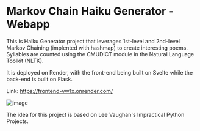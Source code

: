 # Markov Chain Haiku Generator - Webapp
This is Haiku Generator project that leverages 1st-level and 2nd-level Markov Chaining (implented with hashmap) to create interesting poems.
Syllables are counted using the CMUDICT module in the Natural Language Toolkit (NLTK).


It is deployed on Render, with the front-end being built on Svelte while the back-end is built on Flask. 


Link: https://frontend-vw1x.onrender.com/

![image](https://github.com/kevinluk1/HaikuGenerator/assets/71728686/0b4f4bf0-8935-409f-a5fa-01e5de8e307d)

The idea for this project is based on Lee Vaughan's Impractical Python Projects. 


